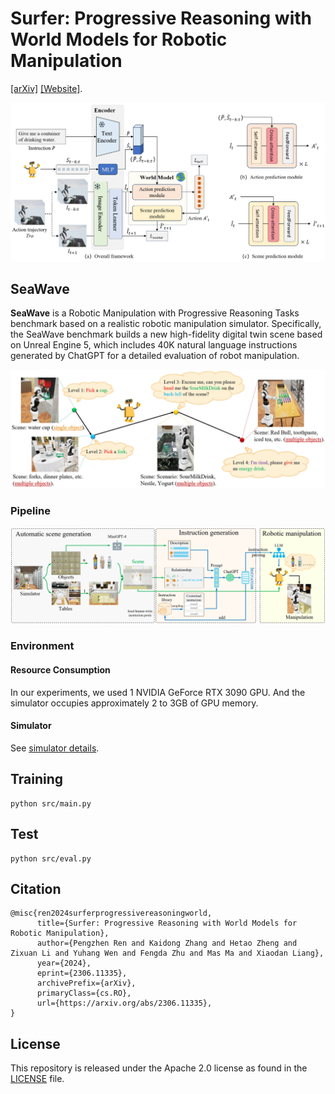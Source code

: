 # Surfer: Progressive Reasoning with World Models for Robotic Manipulation
[[arXiv]](https://arxiv.org/abs/2306.11335) [[Website]](https://necolizer.github.io/RM-PRT/).


![](imgs/model.png)
## SeaWave
**SeaWave** is a Robotic Manipulation with Progressive Reasoning Tasks benchmark based on a realistic robotic manipulation simulator. Specifically, the SeaWave benchmark builds a new high-fidelity digital twin scene based on Unreal Engine 5, which includes 40K natural language instructions generated by ChatGPT for a detailed evaluation of robot manipulation.

![Simulator](./imgs/multi_level_tasks.jpg)

### Pipeline
![pipeline](./imgs/pipeline.png)


### Environment
#### Resource Consumption
In our experiments, we used 1 NVIDIA GeForce RTX 3090 GPU. And the simulator occupies approximately 2 to 3GB of GPU memory.
#### Simulator
See [simulator details](https://github.com/Necolizer/RM-PRT/blob/main/EnvIntroduction/README.md).

## Training
```
python src/main.py
```

## Test
```
python src/eval.py
```
## Citation
```
@misc{ren2024surferprogressivereasoningworld,
      title={Surfer: Progressive Reasoning with World Models for Robotic Manipulation}, 
      author={Pengzhen Ren and Kaidong Zhang and Hetao Zheng and Zixuan Li and Yuhang Wen and Fengda Zhu and Mas Ma and Xiaodan Liang},
      year={2024},
      eprint={2306.11335},
      archivePrefix={arXiv},
      primaryClass={cs.RO},
      url={https://arxiv.org/abs/2306.11335}, 
}
```

## License

This repository is released under the Apache 2.0 license as found in the [LICENSE](LICENSE.md) file.
